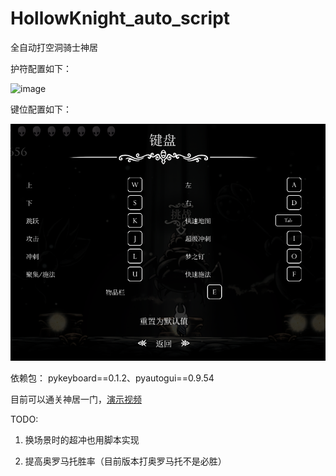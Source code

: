 # HollowKnight_auto_script
全自动打空洞骑士神居

护符配置如下：

![image](https://github.com/Frank-Star-fn/HollowKnight_auto_script/blob/main/HollowKnight_auto_script/resources/%E6%8A%A4%E7%AC%A6.png)

键位配置如下：

![image](https://github.com/Frank-Star-fn/HollowKnight_auto_script/blob/main/HollowKnight_auto_script/resources//keymaps.png)

依赖包：
pykeyboard==0.1.2、pyautogui==0.9.54

目前可以通关神居一门，[演示视频](https://www.bilibili.com/video/BV14Q4y1W7c3/?spm_id_from=333.999.0.0&vd_source=c9e43e97a527acb90f53a8a86908ef27)

TODO:

1. 换场景时的超冲也用脚本实现

2. 提高奥罗马托胜率（目前版本打奥罗马托不是必胜）
